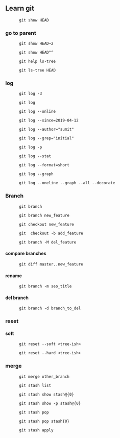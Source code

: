 ## Learn git

```git
      git show HEAD
```

### go to parent

```git
      git show HEAD~2
```

```git
      git show HEAD^^
```

```git
      git help ls-tree
```

```git
      git ls-tree HEAD
```

### log

```git
      git log -3
```

```git
      git log
```

```git
      git log --online
```

```git
      git log --since=2019-04-12
```

```git
      git log --author="sumit"
```

```git
      git log --grep="initial"
```

```git
      git log -p
```

```git
      git log --stat
```

```git
      git log --format=short
```

```git
      git log --graph
```

```git
      git log --oneline --graph --all --decorate
```

### Branch

```git
      git branch
```

```git
      git branch new_feature
```

```git
      git checkout new_feature
```

```git
      git  checkout -b add_feature
```

```git
      git branch -M del_feature
```

#### compare branches

```git
      git diff master..new_feature
```

#### rename

```git
      git branch -m seo_title
```

#### del branch

```git
      git branch -d branch_to_del
```

### reset

#### soft

```git
      git reset --soft <tree-ish>
```

```git
      git reset --hard <tree-ish>
```

### merge

```git
      git merge other_branch
```

```git
      git stash list
```

```git
      git stash show stash@{0}
```

```git
      git stash show -p stash@{0}
```

```git
      git stash pop
```

```git
      git stash pop stash{0}
```

```git
      git stash apply
```
